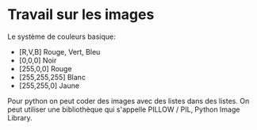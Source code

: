 # Travail sur les images

Le système de couleurs basique: 
- [R,V,B] Rouge, Vert, Bleu 
- [0,0,0] Noir
- [255,0,0] Rouge
- [255,255,255] Blanc
- [255,255,0] Jaune 

Pour python on peut coder des images avec des listes dans des listes. 
On peut utiliser une bibliothèque qui s'appelle PILLOW / PIL, Python Image Library. 
